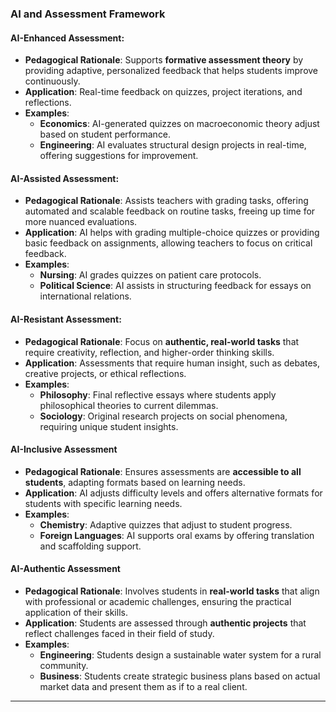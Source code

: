 
### AI and Assessment Framework

#### **AI-Enhanced Assessment:** 

* **Pedagogical Rationale**: Supports **formative assessment theory** by providing adaptive, personalized feedback that helps students improve continuously.  
* **Application**: Real-time feedback on quizzes, project iterations, and reflections.  
* **Examples**:  
  * **Economics**: AI-generated quizzes on macroeconomic theory adjust based on student performance.  
  * **Engineering**: AI evaluates structural design projects in real-time, offering suggestions for improvement.

#### **AI-Assisted Assessment:**

* **Pedagogical Rationale**: Assists teachers with grading tasks, offering automated and scalable feedback on routine tasks, freeing up time for more nuanced evaluations.  
* **Application**: AI helps with grading multiple-choice quizzes or providing basic feedback on assignments, allowing teachers to focus on critical feedback.  
* **Examples**:  
  * **Nursing**: AI grades quizzes on patient care protocols.  
  * **Political Science**: AI assists in structuring feedback for essays on international relations.

#### **AI-Resistant Assessment:** 

* **Pedagogical Rationale**: Focus on **authentic, real-world tasks** that require creativity, reflection, and higher-order thinking skills.  
* **Application**: Assessments that require human insight, such as debates, creative projects, or ethical reflections.  
* **Examples**:  
  * **Philosophy**: Final reflective essays where students apply philosophical theories to current dilemmas.  
  * **Sociology**: Original research projects on social phenomena, requiring unique student insights.

#### 

#### 

#### **AI-Inclusive Assessment**

* **Pedagogical Rationale**: Ensures assessments are **accessible to all students**, adapting formats based on learning needs.  
* **Application**: AI adjusts difficulty levels and offers alternative formats for students with specific learning needs.  
* **Examples**:  
  * **Chemistry**: Adaptive quizzes that adjust to student progress.  
  * **Foreign Languages**: AI supports oral exams by offering translation and scaffolding support.

#### **AI-Authentic Assessment**

* **Pedagogical Rationale**: Involves students in **real-world tasks** that align with professional or academic challenges, ensuring the practical application of their skills.  
* **Application**: Students are assessed through **authentic projects** that reflect challenges faced in their field of study.  
* **Examples**:  
  * **Engineering**: Students design a sustainable water system for a rural community.  
  * **Business**: Students create strategic business plans based on actual market data and present them as if to a real client.

---
